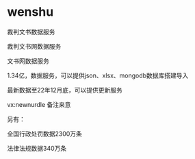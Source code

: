 # wenshu
裁判文书数据服务

裁判文书网数据服务

文书网数据服务

1.34亿，数据服务，可以提供json、xlsx、mongodb数据库搭建导入

最新数据至22年12月底，可以提供更新服务

vx:newnurdle 备注来意

另有：

全国行政处罚数据2300万条

法律法规数据340万条
